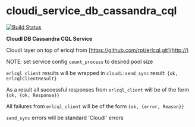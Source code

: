 cloudi_service_db_cassandra_cql
===============================

[![Build Status](https://secure.travis-ci.org/CloudI/cloudi_service_db_cassandra_cql.png?branch=master)](http://travis-ci.org/CloudI/cloudi_service_db_cassandra_cql)

**CloudI DB Cassandra CQL Service**

CloudI layer on top of erlcql from [https://github.com/rpt/erlcql.git](http://)

NOTE: set service config `count_process` to desired pool size

`erlcql_client` results will be wrapped in `cloudi:send_sync` result:
     `{ok, ErlcqlClientResult}`

As a result all successful responses from `erlcql_client` will be of the form
        `{ok, {ok, Response}}`

All failures from `erlcql_client` will be of the form
        `{ok, {error, Reason}}`

`send_sync` errors will be standard 'CloudI' errors
